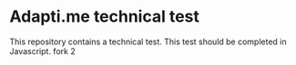 # Adapti.me technical test
This repository contains a technical test. This test should be completed in Javascript.
fork 2
